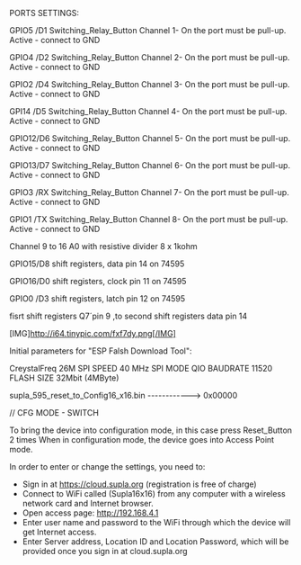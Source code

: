 

PORTS SETTINGS:

GPIO5 /D1 	Switching_Relay_Button Channel 1- On the port must be pull-up. Active - connect to GND

GPIO4 /D2 	Switching_Relay_Button Channel 2- On the port must be pull-up. Active - connect to GND

GPIO2 /D4 	Switching_Relay_Button Channel 3- On the port must be pull-up. Active - connect to GND

GPI14 /D5  	Switching_Relay_Button Channel 4- On the port must be pull-up. Active - connect to GND

GPIO12/D6	Switching_Relay_Button Channel 5- On the port must be pull-up. Active - connect to GND

GPIO13/D7	Switching_Relay_Button Channel 6- On the port must be pull-up. Active - connect to GND

GPIO3 /RX	   Switching_Relay_Button Channel 7- On the port must be pull-up. Active - connect to GND

GPIO1 /TX	  Switching_Relay_Button Channel 8- On the port must be pull-up. Active - connect to GND

Channel 9 to 16 A0 with resistive divider 8 x 1kohm

GPIO15/D8	shift registers, data pin 14 on 74595

GPIO16/D0	shift registers, clock pin 11 on 74595

GPIO0 /D3	shift registers, latch pin 12 on 74595

fisrt shift registers Q7´pin 9 ,to second shift registers data pin 14 

[IMG]http://i64.tinypic.com/fxf7dy.png[/IMG]

Initial parameters for "ESP Falsh Download Tool":

CreystalFreq 	26M
SPI SPEED 	40 MHz
SPI MODE 	QIO
BAUDRATE 	11520
FLASH SIZE 	32Mbit (4MByte)

supla_595_reset_to_Config16_x16.bin ------------> 0x00000


// CFG MODE - SWITCH

To bring the device into configuration mode, in this case press Reset_Button  2 times
When in configuration mode, the device goes into Access Point mode.

In order to enter or change the settings, you need to:

- Sign in at https://cloud.supla.org (registration is free of charge)
- Connect to WiFi called (Supla16x16) from any computer with a wireless network card and Internet browser.
- Open access page: http://192.168.4.1
- Enter user name and password to the WiFi through which the device will get Internet access.
- Enter Server address, Location ID and Location Password, which will be provided once you sign in at cloud.supla.org
